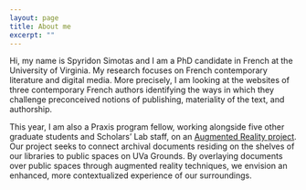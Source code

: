 ```yaml
---
layout: page
title: About me
excerpt: ""
---
```


Hi, my name is Spyridon Simotas and I am a PhD candidate in French at the University of Virginia. My research focuses on French contemporary literature and digital media. More precisely, I am looking at the websites of three contemporary French authors identifying the ways in which they challenge preconceived notions of publishing, materiality of the text, and authorship.

This year, I am also a Praxis program fellow, working alongside five other graduate students and Scholars’ Lab staff, on an [Augmented Reality project](http://reveal.scholarslab.org/). Our project seeks to connect archival documents residing on the shelves of our libraries to public spaces on UVa Grounds. By overlaying documents over public spaces through augmented reality techniques, we envision an enhanced, more contextualized experience of our surroundings.
